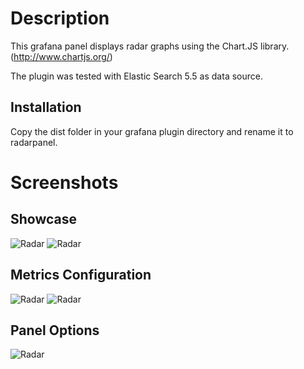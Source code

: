 # Description

This grafana panel displays radar graphs using the Chart.JS library. (http://www.chartjs.org/)

The plugin was tested with Elastic Search 5.5 as data source.

## Installation

Copy the dist folder in your grafana plugin directory and rename it to radarpanel.

# Screenshots

## Showcase

![Radar](https://raw.githubusercontent.com/snuids/grafana-radar-panel/master/src/img/screenshot-radar-showcase.jpg)
![Radar](https://raw.githubusercontent.com/snuids/grafana-radar-panel/master/src/img/screenshot-radar-showcase2.jpg)

## Metrics Configuration

![Radar](https://raw.githubusercontent.com/snuids/grafana-radar-panel/master/src/img/screenshot-radar-metrics.jpg)
![Radar](https://raw.githubusercontent.com/snuids/grafana-radar-panel/master/src/img/screenshot-radar-metrics2.jpg)

## Panel Options

![Radar](https://raw.githubusercontent.com/snuids/grafana-radar-panel/master/src/img/screenshot-rad-options.jpg)
